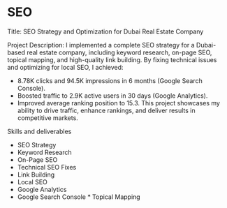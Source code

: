 # SEO
Title:
SEO Strategy and Optimization for Dubai Real Estate Company

Project Description:
I implemented a complete SEO strategy for a Dubai-based real estate company, including keyword research, on-page SEO, topical mapping, and high-quality link building. By fixing technical issues and optimizing for local SEO, I achieved:
* 8.78K clicks and 94.5K impressions in 6 months (Google Search Console).
* Boosted traffic to 2.9K active users in 30 days (Google Analytics).
* Improved average ranking position to 15.3.
This project showcases my ability to drive traffic, enhance rankings, and deliver results in competitive markets.

Skills and deliverables
* SEO Strategy
* Keyword Research
* On-Page SEO
* Technical SEO Fixes
* Link Building
* Local SEO
* Google Analytics
* Google Search Console
* Topical Mapping
